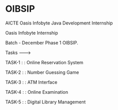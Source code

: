 # OIBSIP
AICTE Oasis Infobyte Java Development Internship

Oasis Infobyte Internship

Batch - December Phase 1 OIBSIP.

Tasks --->

TASK-1 : : Online Reservation System

TASK-2 : : Number Guessing Game

TASK-3 : : ATM Interface

TASK-4 : : Online Examination

TASK-5 : : Digital Library Management
